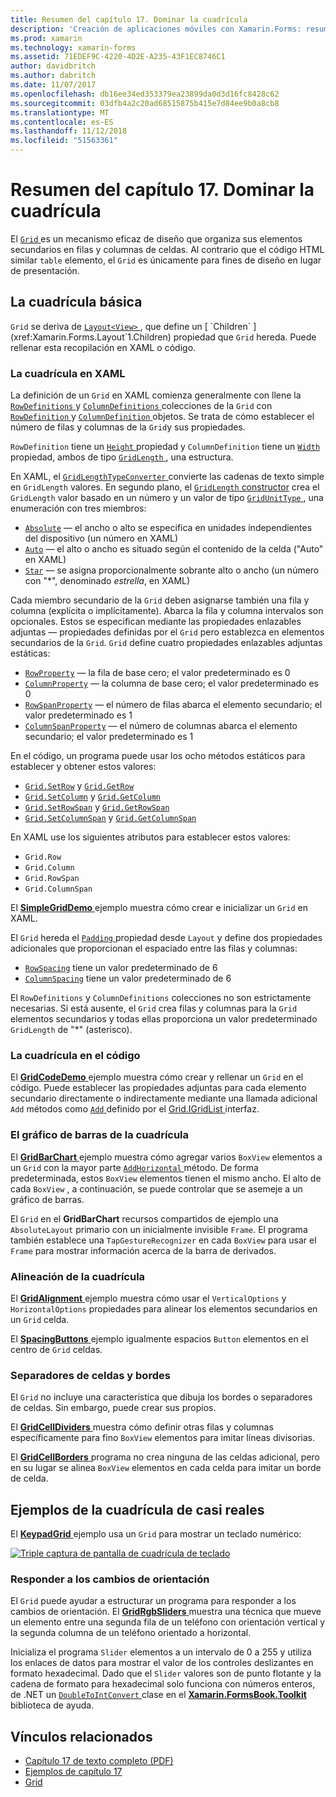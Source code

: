 ```yaml
---
title: Resumen del capítulo 17. Dominar la cuadrícula
description: 'Creación de aplicaciones móviles con Xamarin.Forms: resumen del capítulo 17. Dominar la cuadrícula'
ms.prod: xamarin
ms.technology: xamarin-forms
ms.assetid: 71EDEF9C-4220-4D2E-A235-43F1EC8746C1
author: davidbritch
ms.author: dabritch
ms.date: 11/07/2017
ms.openlocfilehash: db16ee34ed353379ea23899da0d3d16fc8428c62
ms.sourcegitcommit: 03dfb4a2c20ad68515875b415e7d84ee9b0a8cb8
ms.translationtype: MT
ms.contentlocale: es-ES
ms.lasthandoff: 11/12/2018
ms.locfileid: "51563361"
---
```

# <a name="summary-of-chapter-17-mastering-the-grid"></a>Resumen del capítulo 17. Dominar la cuadrícula

El [ `Grid` ](xref:Xamarin.Forms.Grid) es un mecanismo eficaz de diseño que organiza sus elementos secundarios en filas y columnas de celdas. Al contrario que el código HTML similar `table` elemento, el `Grid` es únicamente para fines de diseño en lugar de presentación.

## <a name="the-basic-grid"></a>La cuadrícula básica

`Grid` se deriva de [ `Layout<View>` ](xref:Xamarin.Forms.Layout`1), que define un [ `Children` ](xref:Xamarin.Forms.Layout`1.Children) propiedad que `Grid` hereda. Puede rellenar esta recopilación en XAML o código.

### <a name="the-grid-in-xaml"></a>La cuadrícula en XAML

La definición de un `Grid` en XAML comienza generalmente con llene la [ `RowDefinitions` ](xref:Xamarin.Forms.Grid.RowDefinitions) y [ `ColumnDefinitions` ](xref:Xamarin.Forms.Grid.ColumnDefinitions) colecciones de la `Grid` con [ `RowDefinition` ](xref:Xamarin.Forms.RowDefinition) y [ `ColumnDefinition` ](xref:Xamarin.Forms.ColumnDefinition) objetos. Se trata de cómo establecer el número de filas y columnas de la `Grid`y sus propiedades.

`RowDefinition` tiene un [ `Height` ](xref:Xamarin.Forms.RowDefinition.Height) propiedad y `ColumnDefinition` tiene un [ `Width` ](xref:Xamarin.Forms.ColumnDefinition.Width) propiedad, ambos de tipo [ `GridLength` ](xref:Xamarin.Forms.GridLength), una estructura.

En XAML, el [ `GridLengthTypeConverter` ](xref:Xamarin.Forms.GridLengthTypeConverter) convierte las cadenas de texto simple en `GridLength` valores. En segundo plano, el [ `GridLength` constructor](xref:Xamarin.Forms.GridLength.%23ctor(System.Double,Xamarin.Forms.GridUnitType)) crea el `GridLength` valor basado en un número y un valor de tipo [ `GridUnitType` ](xref:Xamarin.Forms.GridUnitType), una enumeración con tres miembros:

- [`Absolute`](xref:Xamarin.Forms.GridUnitType.Absolute) &mdash; el ancho o alto se especifica en unidades independientes del dispositivo (un número en XAML)
- [`Auto`](xref:Xamarin.Forms.GridUnitType.Auto) &mdash; el alto o ancho es situado según el contenido de la celda ("Auto" en XAML)
- [`Star`](xref:Xamarin.Forms.GridUnitType.Star) &mdash; se asigna proporcionalmente sobrante alto o ancho (un número con "\*", denominado *estrella*, en XAML)

Cada miembro secundario de la `Grid` deben asignarse también una fila y columna (explícita o implícitamente). Abarca la fila y columna intervalos son opcionales. Estos se especifican mediante las propiedades enlazables adjuntas &mdash; propiedades definidas por el `Grid` pero establezca en elementos secundarios de la `Grid`. `Grid` define cuatro propiedades enlazables adjuntas estáticas:

- [`RowProperty`](xref:Xamarin.Forms.Grid.RowProperty) &mdash; la fila de base cero; el valor predeterminado es 0
- [`ColumnProperty`](xref:Xamarin.Forms.Grid.ColumnProperty) &mdash; la columna de base cero; el valor predeterminado es 0
- [`RowSpanProperty`](xref:Xamarin.Forms.Grid.RowSpanProperty) &mdash; el número de filas abarca el elemento secundario; el valor predeterminado es 1
- [`ColumnSpanProperty`](xref:Xamarin.Forms.Grid.ColumnSpanProperty) &mdash; el número de columnas abarca el elemento secundario; el valor predeterminado es 1

En el código, un programa puede usar los ocho métodos estáticos para establecer y obtener estos valores:

- [`Grid.SetRow`](xref:Xamarin.Forms.Grid.SetRow(Xamarin.Forms.BindableObject,System.Int32)) y [`Grid.GetRow`](xref:Xamarin.Forms.Grid.GetRow(Xamarin.Forms.BindableObject))
- [`Grid.SetColumn`](xref:Xamarin.Forms.Grid.SetColumn(Xamarin.Forms.BindableObject,System.Int32)) y [`Grid.GetColumn`](xref:Xamarin.Forms.Grid.GetColumn(Xamarin.Forms.BindableObject))
- [`Grid.SetRowSpan`](xref:Xamarin.Forms.Grid.SetRowSpan(Xamarin.Forms.BindableObject,System.Int32)) y [`Grid.GetRowSpan`](xref:Xamarin.Forms.Grid.GetRowSpan(Xamarin.Forms.BindableObject))
- [`Grid.SetColumnSpan`](xref:Xamarin.Forms.Grid.SetColumnSpan(Xamarin.Forms.BindableObject,System.Int32)) y [`Grid.GetColumnSpan`](xref:Xamarin.Forms.Grid.GetColumnSpan(Xamarin.Forms.BindableObject))

En XAML use los siguientes atributos para establecer estos valores:

- `Grid.Row`
- `Grid.Column`
- `Grid.RowSpan`
- `Grid.ColumnSpan`

El [ **SimpleGridDemo** ](https://github.com/xamarin/xamarin-forms-book-samples/tree/master/Chapter17/SimpleGridDemo) ejemplo muestra cómo crear e inicializar un `Grid` en XAML.

El `Grid` hereda el [ `Padding` ](xref:Xamarin.Forms.Layout.Padding) propiedad desde `Layout` y define dos propiedades adicionales que proporcionan el espaciado entre las filas y columnas:

- [`RowSpacing`](xref:Xamarin.Forms.Grid.RowSpacing) tiene un valor predeterminado de 6
- [`ColumnSpacing`](xref:Xamarin.Forms.Grid.ColumnSpacing) tiene un valor predeterminado de 6

El `RowDefinitions` y `ColumnDefinitions` colecciones no son estrictamente necesarias. Si está ausente, el `Grid` crea filas y columnas para la `Grid` elementos secundarios y todas ellas proporciona un valor predeterminado `GridLength` de "\*" (asterisco).

### <a name="the-grid-in-code"></a>La cuadrícula en el código

El [ **GridCodeDemo** ](https://github.com/xamarin/xamarin-forms-book-samples/tree/master/Chapter17/GridCodeDemo) ejemplo muestra cómo crear y rellenar un `Grid` en el código. Puede establecer las propiedades adjuntas para cada elemento secundario directamente o indirectamente mediante una llamada adicional `Add` métodos como [ `Add` ](https://developer.xamarin.com/api/member/Xamarin.Forms.Grid+IGridList%3CT%3E.Add/p/Xamarin.Forms.View/System.Int32/System.Int32/System.Int32/System.Int32/) definido por el [Grid.IGridList<T> ](https://developer.xamarin.com/api/type/Xamarin.Forms.Grid+IGridList%3CT%3E/) interfaz.

### <a name="the-grid-bar-chart"></a>El gráfico de barras de la cuadrícula

El [ **GridBarChart** ](https://github.com/xamarin/xamarin-forms-book-samples/tree/master/Chapter17/GridBarChart) ejemplo muestra cómo agregar varios `BoxView` elementos a un `Grid` con la mayor parte [ `AddHorizontal` ](https://developer.xamarin.com/api/member/Xamarin.Forms.Grid+IGridList%3CT%3E.AddHorizontal/p/System.Collections.Generic.IEnumerable%7BXamarin.Forms.View%7D/) método. De forma predeterminada, estos `BoxView` elementos tienen el mismo ancho. El alto de cada `BoxView` , a continuación, se puede controlar que se asemeje a un gráfico de barras.

El `Grid` en el **GridBarChart** recursos compartidos de ejemplo una `AbsoluteLayout` primario con un inicialmente invisible `Frame`. El programa también establece una `TapGestureRecognizer` en cada `BoxView` para usar el `Frame` para mostrar información acerca de la barra de derivados.

### <a name="alignment-in-the-grid"></a>Alineación de la cuadrícula

El [ **GridAlignment** ](https://github.com/xamarin/xamarin-forms-book-samples/tree/master/Chapter17/GridAlignment) ejemplo muestra cómo usar el `VerticalOptions` y `HorizontalOptions` propiedades para alinear los elementos secundarios en un `Grid` celda.

El [ **SpacingButtons** ](https://github.com/xamarin/xamarin-forms-book-samples/tree/master/Chapter17/SpacingButtons) ejemplo igualmente espacios `Button` elementos en el centro de `Grid` celdas.

### <a name="cell-dividers-and-borders"></a>Separadores de celdas y bordes

El `Grid` no incluye una característica que dibuja los bordes o separadores de celdas. Sin embargo, puede crear sus propios.

El [ **GridCellDividers** ](https://github.com/xamarin/xamarin-forms-book-samples/tree/master/Chapter17/GridCellDividers) muestra cómo definir otras filas y columnas específicamente para fino `BoxView` elementos para imitar líneas divisorias.

El [ **GridCellBorders** ](https://github.com/xamarin/xamarin-forms-book-samples/tree/master/Chapter17/GridCellBorders) programa no crea ninguna de las celdas adicional, pero en su lugar se alinea `BoxView` elementos en cada celda para imitar un borde de celda.

## <a name="almost-real-life-grid-examples"></a>Ejemplos de la cuadrícula de casi reales

El [ **KeypadGrid** ](https://github.com/xamarin/xamarin-forms-book-samples/tree/master/Chapter17/KeypadGrid) ejemplo usa un `Grid` para mostrar un teclado numérico:

[![Triple captura de pantalla de cuadrícula de teclado](images/ch17fg12-small.png "teclado cuadrícula")](images/ch17fg12-large.png#lightbox "cuadrícula de teclado")

### <a name="responding-to-orientation-changes"></a>Responder a los cambios de orientación

El `Grid` puede ayudar a estructurar un programa para responder a los cambios de orientación. El [ **GridRgbSliders** ](https://github.com/xamarin/xamarin-forms-book-samples/tree/master/Chapter17/GridRgbSliders) muestra una técnica que mueve un elemento entre una segunda fila de un teléfono con orientación vertical y la segunda columna de un teléfono orientado a horizontal.

Inicializa el programa `Slider` elementos a un intervalo de 0 a 255 y utiliza los enlaces de datos para mostrar el valor de los controles deslizantes en formato hexadecimal. Dado que el `Slider` valores son de punto flotante y la cadena de formato para hexadecimal solo funciona con números enteros, de .NET un [ `DoubleToIntConvert` ](https://github.com/xamarin/xamarin-forms-book-samples/blob/master/Libraries/Xamarin.FormsBook.Toolkit/Xamarin.FormsBook.Toolkit/DoubleToIntConverter.cs) clase en el [ **Xamarin.FormsBook.Toolkit** ](https://github.com/xamarin/xamarin-forms-book-samples/tree/master/Libraries/Xamarin.FormsBook.Toolkit) biblioteca de ayuda.



## <a name="related-links"></a>Vínculos relacionados

- [Capítulo 17 de texto completo (PDF)](https://download.xamarin.com/developer/xamarin-forms-book/XamarinFormsBook-Ch17-Apr2016.pdf)
- [Ejemplos de capítulo 17](https://github.com/xamarin/xamarin-forms-book-samples/tree/master/Chapter17)
- [Grid](~/xamarin-forms/user-interface/layouts/grid.md)
